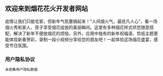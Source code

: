 ## 欢迎来到烟花花火开发者网站

疫情让我们只能宅家，但新年气氛要搞起来！“人间烟火气，最抚凡人心”，看一场烟火秀和家人、孩子享受烟花绽放的美丽瞬间。这里有多种烟花样式供您随意搭配，解决了新年不便放烟花的烦恼，另外，应用中独有的新年祝福语、剪纸主题更能体现新春贺彩，录制一段小视频分享给您的朋友吧！一起体验这场烟花盛宴，感受节日氛围。

### 用户隐私协议
```markdown
未收集用户隐私数据
```
